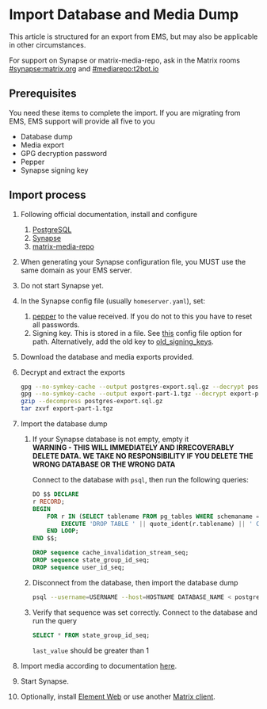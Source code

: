 # Import Database and Media Dump

This article is structured for an export from EMS, but may also be applicable in other circumstances.

For support on Synapse or matrix-media-repo, ask in the Matrix rooms [#synapse:matrix.org](https://matrix.to/#/#synapse:matrix.org) and [#mediarepo:t2bot.io](https://matrix.to/#/#mediarepo:t2bot.io)

## Prerequisites

You need these items to complete the import. If you are migrating from EMS, EMS support will provide all five to you

- Database dump
- Media export
- GPG decryption password
- Pepper
- Synapse signing key

## Import process

1. Following official documentation, install and configure
   1. [PostgreSQL](https://www.postgresql.org/)
   1. [Synapse](https://github.com/matrix-org/synapse/)
   1. [matrix-media-repo](https://github.com/turt2live/matrix-media-repo)
1. When generating your Synapse configuration file, you MUST use the same domain as your EMS server.
1. Do not start Synapse yet.
1. In the Synapse config file (usually `homeserver.yaml`), set:
   1. [pepper](https://github.com/matrix-org/synapse/blob/v1.40.0/docs/sample_config.yaml#L2148-L2151) to the value received. If you do not to this you have to reset all passwords.
   1. Signing key. This is stored in a file. See [this](https://github.com/matrix-org/synapse/blob/v1.40.0/docs/sample_config.yaml#L1409-L1411) config file option for path. Alternatively, add the old key to [old_signing_keys](https://github.com/matrix-org/synapse/blob/v1.40.0/docs/sample_config.yaml#L1413-L1426).
1. Download the database and media exports provided.
1. Decrypt and extract the exports

    ```bash
    gpg --no-symkey-cache --output postgres-export.sql.gz --decrypt postgres-export.sql.gz.gpg
    gpg --no-symkey-cache --output export-part-1.tgz --decrypt export-part-1.tgz.gpg
    gzip --decompress postgres-export.sql.gz
    tar zxvf export-part-1.tgz
    ```

1. Import the database dump
   1. If your Synapse database is not empty, empty it  
        **WARNING - THIS WILL IMMEDIATELY AND IRRECOVERABLY DELETE DATA. WE TAKE NO RESPONSIBILITY IF YOU DELETE THE WRONG DATABASE OR THE WRONG DATA**

        Connect to the database with `psql`, then run the following queries:

        ```sql
        DO $$ DECLARE
        r RECORD;
        BEGIN
            FOR r IN (SELECT tablename FROM pg_tables WHERE schemaname = current_schema()) LOOP
                EXECUTE 'DROP TABLE ' || quote_ident(r.tablename) || ' CASCADE';
            END LOOP;
        END $$;

        DROP sequence cache_invalidation_stream_seq;
        DROP sequence state_group_id_seq;
        DROP sequence user_id_seq;
        ```

   1. Disconnect from the database, then import the database dump

        ```bash
        psql --username=USERNAME --host=HOSTNAME DATABASE_NAME < postgres-export.sql
        ```

   1. Verify that sequence was set correctly. Connect to the database and run the query

        ```sql
        SELECT * FROM state_group_id_seq;
        ```

        `last_value` should be greater than 1
1. Import media according to documentation [here](https://github.com/turt2live/matrix-media-repo/blob/master/docs/admin.md#exportingimporting-data).
1. Start Synapse.
1. Optionally, install [Element Web](https://github.com/vector-im/element-web) or use another [Matrix client](https://matrix.org/clients/).
